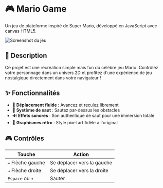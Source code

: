 # 🎮 Mario Game

Un jeu de plateforme inspiré de Super Mario, développé en JavaScript avec canvas HTML5.

![Screenshot du jeu](screenshot.png)

## 📖 Description

Ce projet est une recréation simple mais fun du célèbre jeu Mario. Contrôlez votre personnage dans un univers 2D et profitez d'une expérience de jeu nostalgique directement dans votre navigateur !

## ✨ Fonctionnalités

- 🏃 **Déplacement fluide** : Avancez et reculez librement
- 🦘 **Système de saut** : Sautez par-dessus les obstacles
- 🔊 **Effets sonores** : Son authentique de saut pour une immersion totale
- 🎨 **Graphismes rétro** : Style pixel art fidèle à l'original

## 🎮 Contrôles

| Touche | Action |
|--------|--------|
| `←` Flèche gauche | Se déplacer vers la gauche |
| `→` Flèche droite | Se déplacer vers la droite |
| `Espace` ou `↑` | Sauter |
